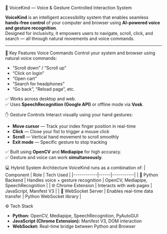 🧠 VoiceKind — Voice & Gesture Controlled Interaction System

**VoiceKind** is an intelligent accessibility system that enables seamless **hands-free control** of your computer and browser using **AI-powered voice and gesture recognition**.  
Designed for inclusivity, it empowers users to navigate, scroll, click, and search — all through natural movements and voice commands.

---

🌟 Key Features
 Voice Commands
Control your system and browser using natural voice commands:
- “Scroll down” / “Scroll up”
- “Click on login”
- “Open cart”
- “Search for headphones”
- “Go back”, “Reload page”, etc.

✅ Works across desktop and web.  
✅ Uses **SpeechRecognition (Google API)** or offline mode via **Vosk**.

✋ Gesture Controls
Interact visually using your hand gestures:
- **Move cursor** — Track your index finger position in real-time  
- **Click** — Close your fist to trigger a mouse click  
- **Scroll** — Vertical hand movement to scroll smoothly  
- **Exit mode** — Specific gesture to stop tracking  

✅ Built using **OpenCV** and **Mediapipe** for high accuracy.  
✅ Gesture and voice can work **simultaneously**.  

💻 Hybrid System Architecture
VoiceKind runs as a combination of:
| Component | Role | Tech Used |
|------------|------|-----------|
| 🧩 Python Backend | Handles voice + gesture recognition | OpenCV, Mediapipe, SpeechRecognition |
| 🌐 Chrome Extension | Interacts with web pages | JavaScript, Manifest V3 |
| 🔗 WebSocket Server | Enables real-time data transfer | Python WebSocket library |

⚙️ Tech Stack
- **Python:** OpenCV, Mediapipe, SpeechRecognition, PyAutoGUI  
- **JavaScript (Chrome Extension):** Manifest V3, DOM interaction  
- **WebSocket:** Real-time bridge between Python and Browser  
